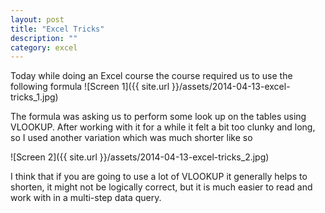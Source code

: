 ```yaml
---
layout: post
title: "Excel Tricks"
description: ""
category: excel
---
```


Today while doing an Excel course the course required us to use the following formula
![Screen 1]({{ site.url }}/assets/2014-04-13-excel-tricks_1.jpg)

The formula was asking us to perform some look up on the tables using VLOOKUP. After working with it for a while it felt a bit too clunky and long, so I used another variation which was much shorter like so

![Screen 2]({{ site.url }}/assets/2014-04-13-excel-tricks_2.jpg)

I think that if you are going to use a lot of VLOOKUP it generally helps to shorten, it might not be logically correct, but it is much easier to read and work with in a multi-step data query.
